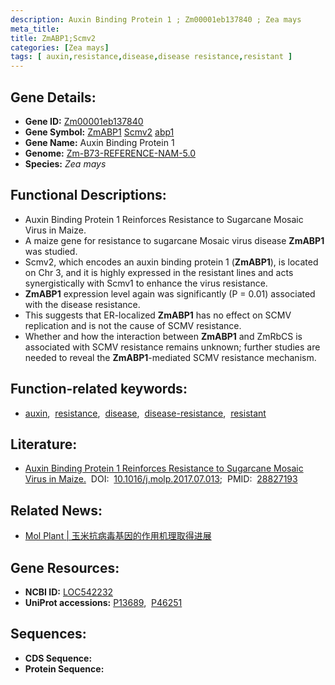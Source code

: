```yaml
---
description: Auxin Binding Protein 1 ; Zm00001eb137840 ; Zea mays
meta_title:
title: ZmABP1;Scmv2
categories: [Zea mays]
tags: [ auxin,resistance,disease,disease resistance,resistant ]
---
```


## Gene Details:
- **Gene ID:**	[Zm00001eb137840](https://www.maizegdb.org/gene_center/gene/Zm00001eb137840)
- **Gene Symbol:** <u>ZmABP1</u>&nbsp;<u>Scmv2</u>&nbsp;<u>abp1</u>
- **Gene Name:** Auxin Binding Protein 1
- **Genome:** [Zm-B73-REFERENCE-NAM-5.0](https://www.maizegdb.org/genome/assembly/Zm-B73-REFERENCE-NAM-5.0)
- **Species:** *Zea mays*

## Functional Descriptions:
   - Auxin Binding Protein 1 Reinforces Resistance to Sugarcane Mosaic Virus in Maize.
   - A maize gene for resistance to sugarcane Mosaic virus disease **ZmABP1** was studied.
   - Scmv2, which encodes an auxin binding protein 1 (**ZmABP1**), is located on Chr 3, and it is highly expressed in the resistant lines and acts synergistically with Scmv1 to enhance the virus resistance.
   - **ZmABP1** expression level again was significantly (P = 0.01) associated with the disease resistance.
   - This suggests that ER-localized **ZmABP1** has no effect on SCMV replication and is not the cause of SCMV resistance.
   - Whether and how the interaction between **ZmABP1** and ZmRbCS is associated with SCMV resistance remains unknown; further studies are needed to reveal the **ZmABP1**-mediated SCMV resistance mechanism.

## Function-related keywords:
- [auxin](/tags/auxin/),&nbsp;&nbsp;[resistance](/tags/resistance/),&nbsp;&nbsp;[disease](/tags/disease/),&nbsp;&nbsp;[disease-resistance](/tags/disease-resistance/),&nbsp;&nbsp;[resistant](/tags/resistant/)

## Literature:
   - [Auxin Binding Protein 1 Reinforces Resistance to Sugarcane Mosaic Virus in Maize.]( https://www.cell.com/molecular-plant/fulltext/S1674-2052(17)30229-0?_returnURL=https%3A%2F%2Flinkinghub.elsevier.com%2Fretrieve%2Fpii%2FS1674205217302290%3Fshowall%3Dtrue#supplementaryMaterial)&nbsp;&nbsp;DOI:&nbsp;&nbsp;[10.1016/j.molp.2017.07.013](https://www.cell.com/molecular-plant/fulltext/S1674-2052(17)30229-0?_returnURL=https%3A%2F%2Flinkinghub.elsevier.com%2Fretrieve%2Fpii%2FS1674205217302290%3Fshowall%3Dtrue#supplementaryMaterial);&nbsp;&nbsp;PMID:&nbsp;&nbsp;[28827193](https://pubmed.ncbi.nlm.nih.gov/28827193/)

## Related News:
   - [Mol Plant | 玉米抗病毒基因的作用机理取得进展](https://mp.weixin.qq.com/s?__biz=MzIyOTY2NDYyNQ==&mid=2247485803&idx=1&sn=67f1f9b2105e61e59153e2952f5de58a&chksm=e8be7b75dfc9f263b8cd9e1b95b85594f78cedcb186692d687b00ffef42540fc4d66f063f1f0&scene=27#wechat_redirect)

## Gene Resources:
- **NCBI ID:** [LOC542232](https://www.ncbi.nlm.nih.gov/gene/?term=LOC542232)
- **UniProt accessions:** [P13689](https://www.uniprot.org/uniprotkb/P13689/entry),&nbsp;&nbsp;[P46251](https://www.uniprot.org/uniprotkb/P46251/entry)



## Sequences:
- **CDS Sequence:**
- **Protein Sequence:**
